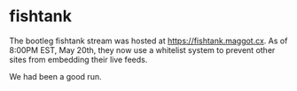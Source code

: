 # fishtank
The bootleg fishtank stream was hosted at https://fishtank.maggot.cx. As of 8:00PM EST, May 20th, they now use a whitelist system to prevent other sites from embedding their live feeds.

We had been a good run.
